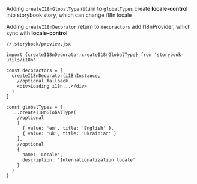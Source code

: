 Adding `createI18nGlobalType` return to  `globalTypes` create **locale-control** into storybook story, which can change i18n locale

Adding `createI18nDecorator` return to `decoractors` add I18nProvider, which sync with **locale-control**

```tsx
//.storybook/preview.jsx

import {createI18nDecorator,createI18nGlobalType} from 'storybook-utils/i18n'

const decoractors = [
  createI18nDecorator(i18nInstance, 
    //optional fallback
    <div>Loading i18n...</div>
  )
]

const globalTypes = {
  ...createI18nGlobalType(
    //optional
    [
      { value: 'en', title: 'English' },
      { value: 'uk', title: 'Ukrainian' }
    ],
    //optional
    {
      name: 'Locale',
      description: 'Internationalization locale'
    }
  )
}
```
